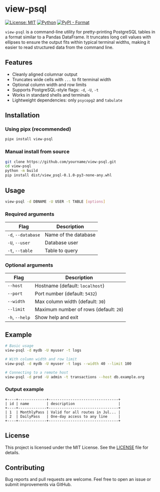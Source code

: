 # view-psql

[![License: MIT](https://img.shields.io/badge/License-MIT-blue.svg)](LICENSE)
[![Python](https://img.shields.io/badge/Python-3.7+-blue.svg)](https://www.python.org/)
[![PyPI - Format](https://img.shields.io/pypi/format/view-psql)](https://pypi.org/project/view-psql/)

`view-psql` is a command-line utility for pretty-printing PostgreSQL tables
in a format similar to a Pandas DataFrame. It truncates long cell values
with ellipses to ensure the output fits within typical terminal widths,
making it easier to read structured data from the command line.

## Features

- Cleanly aligned columnar output
- Truncates wide cells with `...` to fit terminal width
- Optional column width and row limits
- Supports PostgreSQL-style flags: `-d`, `-U`, `-t`
- Works in standard shells and terminals
- Lightweight dependencies: only `psycopg2` and `tabulate`

## Installation

### Using pipx (recommended)

```bash
pipx install view-psql
```

### Manual install from source

```bash
git clone https://github.com/yourname/view-psql.git
cd view-psql
python -m build
pip install dist/view_psql-0.1.0-py3-none-any.whl
```

## Usage

```bash
view-psql -d DBNAME -U USER -t TABLE [options]
```

### Required arguments

| Flag               | Description          |
| ------------------ | -------------------- |
| `-d`, `--database` | Name of the database |
| `-U`, `--user`     | Database user        |
| `-t`, `--table`    | Table to query       |

### Optional arguments

| Flag           | Description                            |
| -------------- | -------------------------------------- |
| `--host`       | Hostname (default: `localhost`)        |
| `--port`       | Port number (default: `5432`)          |
| `--width`      | Max column width (default: `30`)       |
| `--limit`      | Maximum number of rows (default: `20`) |
| `-h`, `--help` | Show help and exit                     |

## Example

```bash
# Basic usage
view-psql -d mydb -U myuser -t logs

# With column width and row limit
view-psql -d mydb -U myuser -t logs --width 40 --limit 100

# Connecting to a remote host
view-psql -d prod -U admin -t transactions --host db.example.org
```

### Output example

```
+----+-------------+--------------------------------+
| id | name        | description                    |
+----+-------------+--------------------------------+
| 1  | MonthlyPass | Valid for all routes in Jul... |
| 2  | DailyPass   | One-day access to any line     |
+----+-------------+--------------------------------+
```

## License

This project is licensed under the MIT License. See the [LICENSE](LICENSE) file for details.

## Contributing

Bug reports and pull requests are welcome. Feel free to open an issue or submit improvements via GitHub.

